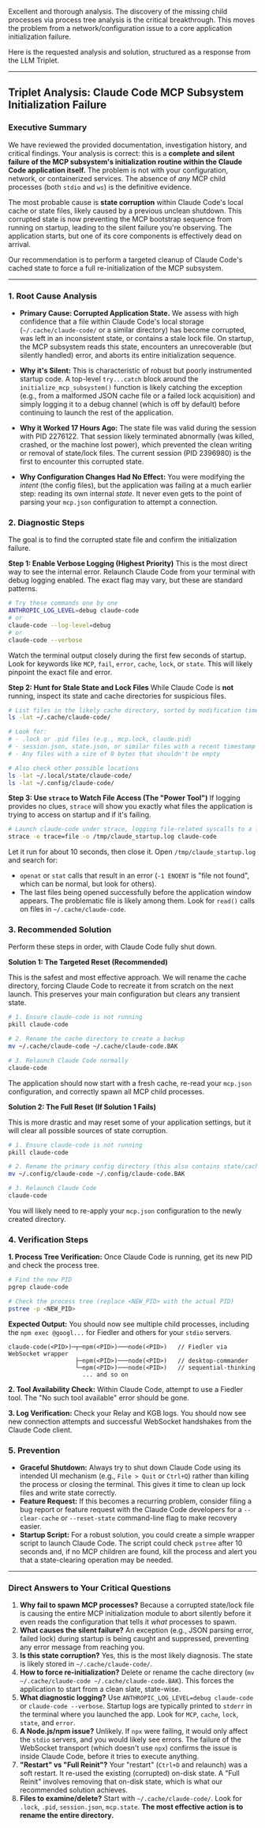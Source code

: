 Excellent and thorough analysis. The discovery of the missing child processes via process tree analysis is the critical breakthrough. This moves the problem from a network/configuration issue to a core application initialization failure.

Here is the requested analysis and solution, structured as a response from the LLM Triplet.

***

## Triplet Analysis: Claude Code MCP Subsystem Initialization Failure

### Executive Summary

We have reviewed the provided documentation, investigation history, and critical findings. Your analysis is correct: this is a **complete and silent failure of the MCP subsystem's initialization routine within the Claude Code application itself.** The problem is not with your configuration, network, or containerized services. The absence of *any* MCP child processes (both `stdio` and `ws`) is the definitive evidence.

The most probable cause is **state corruption** within Claude Code's local cache or state files, likely caused by a previous unclean shutdown. This corrupted state is now preventing the MCP bootstrap sequence from running on startup, leading to the silent failure you're observing. The application starts, but one of its core components is effectively dead on arrival.

Our recommendation is to perform a targeted cleanup of Claude Code's cached state to force a full re-initialization of the MCP subsystem.

---

### 1. Root Cause Analysis

*   **Primary Cause: Corrupted Application State.** We assess with high confidence that a file within Claude Code's local storage (`~/.cache/claude-code/` or a similar directory) has become corrupted, was left in an inconsistent state, or contains a stale lock file. On startup, the MCP subsystem reads this state, encounters an unrecoverable (but silently handled) error, and aborts its entire initialization sequence.

*   **Why it's Silent:** This is characteristic of robust but poorly instrumented startup code. A top-level `try...catch` block around the `initialize_mcp_subsystem()` function is likely catching the exception (e.g., from a malformed JSON cache file or a failed lock acquisition) and simply logging it to a debug channel (which is off by default) before continuing to launch the rest of the application.

*   **Why it Worked 17 Hours Ago:** The state file was valid during the session with PID 2276122. That session likely terminated abnormally (was killed, crashed, or the machine lost power), which prevented the clean writing or removal of state/lock files. The current session (PID 2396980) is the first to encounter this corrupted state.

*   **Why Configuration Changes Had No Effect:** You were modifying the *intent* (the config files), but the application was failing at a much earlier step: reading its own internal *state*. It never even gets to the point of parsing your `mcp.json` configuration to attempt a connection.

### 2. Diagnostic Steps

The goal is to find the corrupted state file and confirm the initialization failure.

**Step 1: Enable Verbose Logging (Highest Priority)**
This is the most direct way to see the internal error. Relaunch Claude Code from your terminal with debug logging enabled. The exact flag may vary, but these are standard patterns.

```bash
# Try these commands one by one
ANTHROPIC_LOG_LEVEL=debug claude-code
# or
claude-code --log-level=debug
# or
claude-code --verbose
```
Watch the terminal output closely during the first few seconds of startup. Look for keywords like `MCP`, `fail`, `error`, `cache`, `lock`, or `state`. This will likely pinpoint the exact file and error.

**Step 2: Hunt for Stale State and Lock Files**
While Claude Code is **not** running, inspect its state and cache directories for suspicious files.

```bash
# List files in the likely cache directory, sorted by modification time
ls -lat ~/.cache/claude-code/

# Look for:
# - .lock or .pid files (e.g., mcp.lock, claude.pid)
# - session.json, state.json, or similar files with a recent timestamp
# - Any files with a size of 0 bytes that shouldn't be empty

# Also check other possible locations
ls -lat ~/.local/state/claude-code/
ls -lat ~/.config/claude-code/
```

**Step 3: Use `strace` to Watch File Access (The "Power Tool")**
If logging provides no clues, `strace` will show you exactly what files the application is trying to access on startup and if it's failing.

```bash
# Launch claude-code under strace, logging file-related syscalls to a file
strace -e trace=file -o /tmp/claude_startup.log claude-code
```
Let it run for about 10 seconds, then close it. Open `/tmp/claude_startup.log` and search for:
*   `openat` or `stat` calls that result in an error (`-1 ENOENT` is "file not found", which can be normal, but look for others).
*   The last files being opened successfully before the application window appears. The problematic file is likely among them. Look for `read()` calls on files in `~/.cache/claude-code`.

### 3. Recommended Solution

Perform these steps in order, with Claude Code fully shut down.

**Solution 1: The Targeted Reset (Recommended)**

This is the safest and most effective approach. We will rename the cache directory, forcing Claude Code to recreate it from scratch on the next launch. This preserves your main configuration but clears any transient state.

```bash
# 1. Ensure claude-code is not running
pkill claude-code

# 2. Rename the cache directory to create a backup
mv ~/.cache/claude-code ~/.cache/claude-code.BAK

# 3. Relaunch Claude Code normally
claude-code
```

The application should now start with a fresh cache, re-read your `mcp.json` configuration, and correctly spawn all MCP child processes.

**Solution 2: The Full Reset (If Solution 1 Fails)**

This is more drastic and may reset some of your application settings, but it will clear all possible sources of state corruption.

```bash
# 1. Ensure claude-code is not running
pkill claude-code

# 2. Rename the primary config directory (this also contains state/cache)
mv ~/.config/claude-code ~/.config/claude-code.BAK

# 3. Relaunch Claude Code
claude-code
```
You will likely need to re-apply your `mcp.json` configuration to the newly created directory.

### 4. Verification Steps

**1. Process Tree Verification:**
Once Claude Code is running, get its new PID and check the process tree.

```bash
# Find the new PID
pgrep claude-code

# Check the process tree (replace <NEW_PID> with the actual PID)
pstree -p <NEW_PID>
```
**Expected Output:** You should now see multiple child processes, including the `npm exec @googl...` for Fiedler and others for your `stdio` servers.

```
claude-code(<PID>)─┬─npm(<PID>)───node(<PID>)   // Fiedler via WebSocket wrapper
                   ├─npm(<PID>)───node(<PID>)   // desktop-commander
                   └─npm(<PID>)───node(<PID>)   // sequential-thinking
                     ... and so on
```

**2. Tool Availability Check:**
Within Claude Code, attempt to use a Fiedler tool. The "No such tool available" error should be gone.

**3. Log Verification:**
Check your Relay and KGB logs. You should now see new connection attempts and successful WebSocket handshakes from the Claude Code client.

### 5. Prevention

*   **Graceful Shutdown:** Always try to shut down Claude Code using its intended UI mechanism (e.g., `File > Quit` or `Ctrl+Q`) rather than killing the process or closing the terminal. This gives it time to clean up lock files and write state correctly.
*   **Feature Request:** If this becomes a recurring problem, consider filing a bug report or feature request with the Claude Code developers for a `--clear-cache` or `--reset-state` command-line flag to make recovery easier.
*   **Startup Script:** For a robust solution, you could create a simple wrapper script to launch Claude Code. The script could check `pstree` after 10 seconds and, if no MCP children are found, kill the process and alert you that a state-clearing operation may be needed.

---

### Direct Answers to Your Critical Questions

1.  **Why fail to spawn MCP processes?** Because a corrupted state/lock file is causing the entire MCP initialization module to abort silently before it even reads the configuration that tells it *what* processes to spawn.
2.  **What causes the silent failure?** An exception (e.g., JSON parsing error, failed lock) during startup is being caught and suppressed, preventing any error message from reaching you.
3.  **Is this state corruption?** Yes, this is the most likely diagnosis. The state is likely stored in `~/.cache/claude-code/`.
4.  **How to force re-initialization?** Delete or rename the cache directory (`mv ~/.cache/claude-code ~/.cache/claude-code.BAK`). This forces the application to start from a clean slate, state-wise.
5.  **What diagnostic logging?** Use `ANTHROPIC_LOG_LEVEL=debug claude-code` or `claude-code --verbose`. Startup logs are typically printed to `stderr` in the terminal where you launched the app. Look for `MCP`, `cache`, `lock`, `state`, and `error`.
6.  **A Node.js/npm issue?** Unlikely. If `npx` were failing, it would only affect the `stdio` servers, and you would likely see errors. The failure of the WebSocket transport (which doesn't use `npx`) confirms the issue is inside Claude Code, before it tries to execute anything.
7.  **"Restart" vs "Full Reinit"?** Your "restart" (`Ctrl+D` and relaunch) was a soft restart. It re-used the existing (corrupted) on-disk state. A "Full Reinit" involves removing that on-disk state, which is what our recommended solution achieves.
8.  **Files to examine/delete?** Start with `~/.cache/claude-code/`. Look for `.lock`, `.pid`, `session.json`, `mcp.state`. **The most effective action is to rename the entire directory.**
